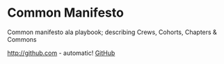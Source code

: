 # Common Manifesto

Common manifesto ala playbook; describing Crews, Cohorts, Chapters &amp; Commons


http://github.com - automatic!
[GitHub](http://github.com)
